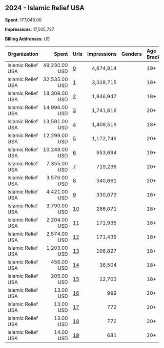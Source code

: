 ## 2024 - Islamic Relief USA 
**Spent**: 177,046.00

**Impressions**: 17,505,727

**Billing Addresses**: US

|Organization|Spent|Urls|Impressions|Genders|Age Brackets|Country Codes|
|:---|---:|:---|---:|:---|:---|:---|
|Islamic Relief USA|49,230.00 USD|[0](https://www.snap.com/political-ads/asset/23a90c34898eecfc71b1b07ba29dbf3550764a6d02a1da604e1c9512f4660375?mediaType=jpg)|4,874,814||19+|united states|
|Islamic Relief USA|32,535.00 USD|[1](https://www.snap.com/political-ads/asset/81b64abe7eb2c7e42a9f25ec21922d6296719a54643484aac86c46e91f92bc47?mediaType=jpg)|3,328,715||18+|united states|
|Islamic Relief USA|18,309.00 USD|[2](https://www.snap.com/political-ads/asset/d4c03a26028c9a7054b4a9ec9aeddfce25c12d833c9fdb21c96e4a8331fd6808?mediaType=png)|1,846,947||18+|united states|
|Islamic Relief USA|14,996.00 USD|[3](https://www.snap.com/political-ads/asset/734821650a894fc55375931f9ac043cd3c2863db9b7127f5c491fd02cc2046b2?mediaType=jpg)|1,741,619||20+|united states|
|Islamic Relief USA|13,591.00 USD|[4](https://www.snap.com/political-ads/asset/b0b827869f23c8edc062d8e4138a2b2d4b95792c9a4b2a1d6e47c3e4abaac09e?mediaType=mp4)|1,408,519||18+|united states|
|Islamic Relief USA|12,299.00 USD|[5](https://www.snap.com/political-ads/asset/2d8ab740ed5cb930ffb054f235d34f5cfd32905ae3f847a9bd16d9858f865ce3?mediaType=jpg)|1,172,746||20+|united states|
|Islamic Relief USA|10,249.00 USD|[6](https://www.snap.com/political-ads/asset/23a90c34898eecfc71b1b07ba29dbf3550764a6d02a1da604e1c9512f4660375?mediaType=jpg)|953,694||19+|united states|
|Islamic Relief USA|7,355.00 USD|[7](https://www.snap.com/political-ads/asset/447375e39d1a23b317bf45f73d6fe2c234511186d0ab87b9d392177a3b96c543?mediaType=jpg)|719,236||20+|united states|
|Islamic Relief USA|3,576.00 USD|[8](https://www.snap.com/political-ads/asset/77a215f456722fb1b77c3a854bf89282c5e7890e36de356666f79c8eddba35ef?mediaType=jpg)|340,661||20+|united states|
|Islamic Relief USA|4,421.00 USD|[9](https://www.snap.com/political-ads/asset/2ad1ca5f8ff55692473327e6e60425dd18f511631599da32b30265a7201de241?mediaType=png)|330,073||18+|united states|
|Islamic Relief USA|3,790.00 USD|[10](https://www.snap.com/political-ads/asset/69bf8a1ee7d2eb77baacceacfad6b0de6ac703b5aa683f135f2614a9537fe4da?mediaType=png)|286,071||18+|united states|
|Islamic Relief USA|2,204.00 USD|[11](https://www.snap.com/political-ads/asset/a3fcfe979bf3ee3f9c161d0180fc6c9a0bc5b44f9fb95af452ee48bb93e8834c?mediaType=png)|171,935||18+|united states|
|Islamic Relief USA|2,574.00 USD|[12](https://www.snap.com/political-ads/asset/c892c2861cc92734efa1d1e0d190c57a92dabe551b620050bc710f445585b223?mediaType=jpg)|171,439||18+|united states|
|Islamic Relief USA|1,203.00 USD|[13](https://www.snap.com/political-ads/asset/1e7ae5bde4e99c4cf52bd65045af0875b2a56ab58e7d09e33a4247b31208f769?mediaType=png)|106,827||18+|united states|
|Islamic Relief USA|456.00 USD|[14](https://www.snap.com/political-ads/asset/517116d01ca5846132f1c1c134f8475ef29bfec2bf14e1b3ee473825839cfcb9?mediaType=png)|36,504||18+|united states|
|Islamic Relief USA|205.00 USD|[15](https://www.snap.com/political-ads/asset/69bf8a1ee7d2eb77baacceacfad6b0de6ac703b5aa683f135f2614a9537fe4da?mediaType=png)|12,703||18+|united states|
|Islamic Relief USA|13.00 USD|[16](https://www.snap.com/political-ads/asset/77a215f456722fb1b77c3a854bf89282c5e7890e36de356666f79c8eddba35ef?mediaType=jpg)|999||20+|united states|
|Islamic Relief USA|13.00 USD|[17](https://www.snap.com/political-ads/asset/447375e39d1a23b317bf45f73d6fe2c234511186d0ab87b9d392177a3b96c543?mediaType=jpg)|772||20+|united states|
|Islamic Relief USA|13.00 USD|[18](https://www.snap.com/political-ads/asset/734821650a894fc55375931f9ac043cd3c2863db9b7127f5c491fd02cc2046b2?mediaType=jpg)|772||20+|united states|
|Islamic Relief USA|14.00 USD|[19](https://www.snap.com/political-ads/asset/2d8ab740ed5cb930ffb054f235d34f5cfd32905ae3f847a9bd16d9858f865ce3?mediaType=jpg)|681||20+|united states|
